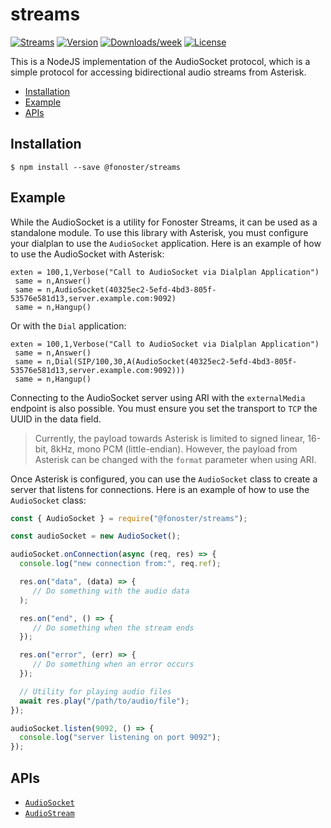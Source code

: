 streams
=================

[![Streams](https://img.shields.io/badge/streams-api-brightgreen.svg)](https://fonoster.com)
[![Version](https://img.shields.io/npm/v/@fonoster/streams.svg)](https://npmjs.org/package/@fonoster/streams)
[![Downloads/week](https://img.shields.io/npm/dw/@fonoster/streams.svg)](https://npmjs.org/package/@fonoster/streams)
[![License](https://img.shields.io/npm/l/@fonoster/streams.svg)](https://github.com/fonoster/fonoster/blob/main/package.json)

This is a NodeJS implementation of the AudioSocket protocol, which is a simple protocol for accessing bidirectional audio streams from Asterisk.

* [Installation](#installation)
* [Example](#example)
* [APIs](#apis)

## Installation

```sh-session
$ npm install --save @fonoster/streams
```

## Example

While the AudioSocket is a utility for Fonoster Streams, it can be used as a standalone module. To use this library with Asterisk, you must configure your dialplan to use the `AudioSocket` application. Here is an example of how to use the AudioSocket with Asterisk:

```
exten = 100,1,Verbose("Call to AudioSocket via Dialplan Application")
 same = n,Answer()
 same = n,AudioSocket(40325ec2-5efd-4bd3-805f-53576e581d13,server.example.com:9092)
 same = n,Hangup()
```

Or with the `Dial` application:

```
exten = 100,1,Verbose("Call to AudioSocket via Dialplan Application")
 same = n,Answer()
 same = n,Dial(SIP/100,30,A(AudioSocket(40325ec2-5efd-4bd3-805f-53576e581d13,server.example.com:9092)))
 same = n,Hangup()
```

Connecting to the AudioSocket server using ARI with the `externalMedia` endpoint is also possible. You must ensure you set the transport to `TCP` the UUID in the data field. 

> Currently, the payload towards Asterisk is limited to signed linear, 16-bit, 8kHz, mono PCM (little-endian). However, the payload from Asterisk can be changed with the `format` parameter when using ARI.

Once Asterisk is configured, you can use the `AudioSocket` class to create a server that listens for connections. Here is an example of how to use the `AudioSocket` class:

```js
const { AudioSocket } = require("@fonoster/streams");

const audioSocket = new AudioSocket();

audioSocket.onConnection(async (req, res) => {
  console.log("new connection from:", req.ref);

  res.on("data", (data) => {
     // Do something with the audio data
  );

  res.on("end", () => {
     // Do something when the stream ends
  });

  res.on("error", (err) => {
     // Do something when an error occurs
  });

  // Utility for playing audio files
  await res.play("/path/to/audio/file");
});

audioSocket.listen(9092, () => {
  console.log("server listening on port 9092");
});
```

## APIs

* [`AudioSocket`](#AudioSocket)
* [`AudioStream`](#AudioStream)
